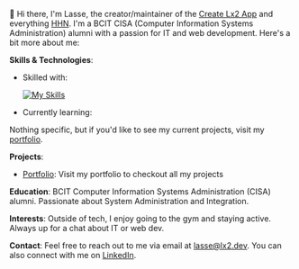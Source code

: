 👋 Hi there, I'm Lasse, the creator/maintainer of the [Create Lx2 App](https://create.lx2.dev) and everything [HHN](https://github.com/famlam-ca). I'm a BCIT CISA (Computer Information Systems Administration) alumni with a passion for IT and web development. Here's a bit more about me:

**Skills & Technologies**:

- Skilled with:

  [![My Skills](https://skillicons.dev/icons?i=windows,bash,azure,aws,cloudflare,react,next,ts,tailwind,mysql)](https://skillicons.dev)

- Currently learning:

Nothing specific, but if you'd like to see my current projects, visit my [portfolio](https://www.lx2.dev).

**Projects**:

- [Portfolio](https://www.lx2.dev): Visit my portfolio to checkout all my projects

**Education**:
BCIT Computer Information Systems Administration (CISA) alumni. Passionate about System Administration and Integration.

**Interests**:
Outside of tech, I enjoy going to the gym and staying active. Always up for a chat about IT or web dev.

**Contact**:
Feel free to reach out to me via email at [lasse@lx2.dev](mailto:lasse@lx2.dev). You can also connect with me on [LinkedIn](https://www.linkedin.com/in/lasse-lammers-90a050234/).
